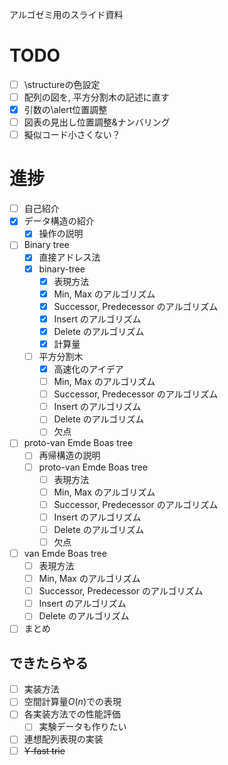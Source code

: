 アルゴゼミ用のスライド資料  

# TODO
- [ ] \structureの色設定  
- [ ] 配列の図を, 平方分割木の記述に直す
- [x] 引数の\alert位置調整  
- [ ] 図表の見出し位置調整&amp;ナンバリング  
- [ ] 擬似コード小さくない？

# 進捗
- [ ] 自己紹介  
- [x] データ構造の紹介
	- [x] 操作の説明  
- [ ] Binary tree
	- [x] 直接アドレス法
	- [x] binary-tree
		- [x] 表現方法
		- [x] Min, Max のアルゴリズム
		- [x] Successor, Predecessor のアルゴリズム
		- [x] Insert のアルゴリズム
		- [x] Delete のアルゴリズム
		- [x] 計算量
	- [ ] 平方分割木
		- [x] 高速化のアイデア
		- [ ] Min, Max のアルゴリズム
		- [ ] Successor, Predecessor のアルゴリズム
		- [ ] Insert のアルゴリズム
		- [ ] Delete のアルゴリズム
		- [ ] 欠点
- [ ] proto-van Emde Boas tree
	- [ ] 再帰構造の説明
	- [ ] proto-van Emde Boas tree
		- [ ] 表現方法
		- [ ] Min, Max のアルゴリズム
		- [ ] Successor, Predecessor のアルゴリズム
		- [ ] Insert のアルゴリズム
		- [ ] Delete のアルゴリズム
		- [ ] 欠点
- [ ] van Emde Boas tree
	- [ ] 表現方法
	- [ ] Min, Max のアルゴリズム
	- [ ] Successor, Predecessor のアルゴリズム
	- [ ] Insert のアルゴリズム
	- [ ] Delete のアルゴリズム
- [ ] まとめ  
## できたらやる
- [ ] 実装方法
- [ ] 空間計算量$O(n)$での表現
- [ ] 各実装方法での性能評価
	- [ ] 実験データも作りたい
- [ ] 連想配列表現の実装
- [ ] ~~Y-fast trie~~
